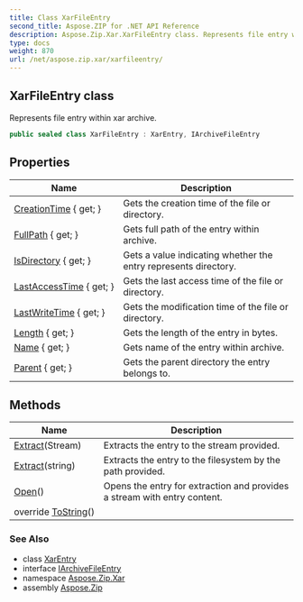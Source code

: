 ```yaml
---
title: Class XarFileEntry
second_title: Aspose.ZIP for .NET API Reference
description: Aspose.Zip.Xar.XarFileEntry class. Represents file entry within xar archive
type: docs
weight: 870
url: /net/aspose.zip.xar/xarfileentry/
---
```

## XarFileEntry class

Represents file entry within xar archive.

```csharp
public sealed class XarFileEntry : XarEntry, IArchiveFileEntry
```

## Properties

| Name | Description |
| --- | --- |
| [CreationTime](../../aspose.zip.xar/xarentry/creationtime/) { get; } | Gets the creation time of the file or directory. |
| [FullPath](../../aspose.zip.xar/xarentry/fullpath/) { get; } | Gets full path of the entry within archive. |
| [IsDirectory](../../aspose.zip.xar/xarentry/isdirectory/) { get; } | Gets a value indicating whether the entry represents directory. |
| [LastAccessTime](../../aspose.zip.xar/xarentry/lastaccesstime/) { get; } | Gets the last access time of the file or directory. |
| [LastWriteTime](../../aspose.zip.xar/xarentry/lastwritetime/) { get; } | Gets the modification time of the file or directory. |
| [Length](../../aspose.zip.xar/xarfileentry/length/) { get; } | Gets the length of the entry in bytes. |
| [Name](../../aspose.zip.xar/xarentry/name/) { get; } | Gets name of the entry within archive. |
| [Parent](../../aspose.zip.xar/xarentry/parent/) { get; } | Gets the parent directory the entry belongs to. |

## Methods

| Name | Description |
| --- | --- |
| [Extract](../../aspose.zip.xar/xarfileentry/extract/#extract_1)(Stream) | Extracts the entry to the stream provided. |
| [Extract](../../aspose.zip.xar/xarfileentry/extract/#extract)(string) | Extracts the entry to the filesystem by the path provided. |
| [Open](../../aspose.zip.xar/xarfileentry/open/)() | Opens the entry for extraction and provides a stream with entry content. |
| override [ToString](../../aspose.zip.xar/xarentry/tostring/)() |  |

### See Also

* class [XarEntry](../xarentry/)
* interface [IArchiveFileEntry](../../aspose.zip/iarchivefileentry/)
* namespace [Aspose.Zip.Xar](../../aspose.zip.xar/)
* assembly [Aspose.Zip](../../)


